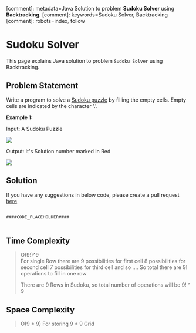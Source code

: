 [comment]: metadata=Java Solution to problem <strong>Sudoku Solver</strong> using <strong>Backtracking</strong>.
[comment]: keywords=Sudoku Solver, Backtracking
[comment]: robots=index, follow


<h1>Sudoku Solver</h1>
<p>
This page explains Java solution to problem <code class="inline">Sudoku Solver</code> using Backtracking.
</p>


<h2 class="heading">Problem Statement</h2>
<p>
Write a program to solve a <a href="https://simple.wikipedia.org/wiki/Sudoku" class="absolute" target="_blank" rel="noopener noreferrer">Sudoku puzzle</a> by filling the empty cells. Empty cells are indicated by the character '.'. 
</p>

<b>Example 1:</b>
<p class="paragraph-heading">Input: A Sudoku Puzzle</p>
<img src="https://upload.wikimedia.org/wikipedia/commons/thumb/f/ff/Sudoku-by-L2G-20050714.svg/250px-Sudoku-by-L2G-20050714.svg.png" />

<p class="paragraph-heading">Output: It's Solution number marked in Red</p>
<img src="https://upload.wikimedia.org/wikipedia/commons/thumb/3/31/Sudoku-by-L2G-20050714_solution.svg/250px-Sudoku-by-L2G-20050714_solution.svg.png" />


<h2 class="heading">Solution</h2>
If you have any suggestions in below code, please create a pull request <a href="####LINK_PLACEHOLDER####" target="_blank" rel="noopener noreferrer" class="absolute">here</a>
<pre>
<code class="language-java">
####CODE_PLACEHOLDER####
</code>
</pre>


<h2 class="heading">Time Complexity</h2>
<blockquote>
<p>
O(9!)^9 <br />
For single Row there are 
    9 possibilities for first cell
    8 possibilities for second cell
    7 possibilities for third cell and so ....
So total there are 9! operations to fill in one row

There are 9 Rows in Sudoku, so total number of operations will be 9! ^ 9
</p>
</blockquote>


<h2 class="heading">Space Complexity</h2>
<blockquote>
<p>
O(9 * 9)
For storing 9 * 9 Grid
</p>
</blockquote>